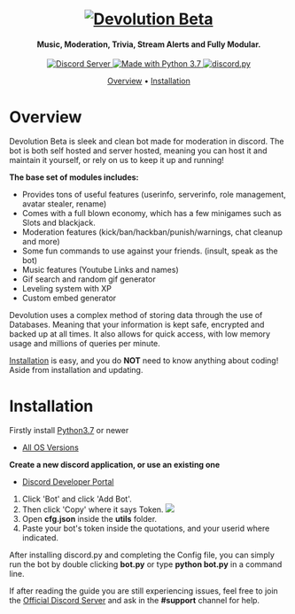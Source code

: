 <h1 align="center">
  <br>
  <a href="https://github.com/No1IrishStig/Devolution-Beta"><img src="https://i.imgur.com/BS6YRcT.jpg" alt="Devolution Beta"></a>
</h1>

<h4 align="center">Music, Moderation, Trivia, Stream Alerts and Fully Modular.</h4>

<p align="center">
  <a href="https://discord.gg/frcc5vF">
    <img src="https://discordapp.com/api/guilds/444952798040293389/widget.png" alt="Discord Server">
  </a>
  <a href="https://www.python.org/downloads/">
    <img src="https://img.shields.io/badge/Made%20With-Python%203.7-blue.svg?style=for-the-badge" alt="Made with Python 3.7">
  </a>
  <a href="https://github.com/Rapptz/discord.py/tree/rewrite">
      <img src="https://img.shields.io/badge/discord-py-blue.svg" alt="discord.py">
  </a>
</p>

<p align="center">
  <a href="#overview">Overview</a>
  •
  <a href="#installation">Installation</a>
</p>

# Overview

Devolution Beta is sleek and clean bot made for moderation in discord. The bot is both self hosted and server hosted, meaning you can host it and maintain it yourself, or rely on us to keep it up and running!

**The base set of modules includes:**

- Provides tons of useful features (userinfo, serverinfo, role management, avatar stealer, rename)
- Comes with a full blown economy, which has a few minigames such as Slots and blackjack.
- Moderation features (kick/ban/hackban/punish/warnings, chat cleanup and more)
- Some fun commands to use against your friends. (insult, speak as the bot)
- Music features (Youtube Links and names)
- Gif search and random gif generator
- Leveling system with XP
- Custom embed generator

Devolution uses a complex method of storing data through the use of Databases. Meaning that your information is kept safe, encrypted and backed up at all times. It also allows for quick access, with low memory usage and millions of queries per minute.

[Installation](#installation) is easy, and you do **NOT** need to know anything about coding! Aside
from installation and updating.

# Installation

Firstly install [Python3.7](https://www.python.org/downloads/) or newer

- [All OS Versions](https://pypi.org/project/discord.py/)

**Create a new discord application, or use an existing one**

- [Discord Developer Portal](https://discordapp.com/developers/applications/)

1. Click 'Bot' and click 'Add Bot'.
2. Then click 'Copy' where it says Token.
<img src=https://img.no1irishstig.co.uk/8yceu.png> </img>
3. Open **cfg.json** inside the **utils** folder.
4. Paste your bot's token inside the quotations, and your userid where indicated.

After installing discord.py and completing the Config file, you can simply run the bot by double clicking **bot.py** or type **python bot.py** in a command line.

If after reading the guide you are still experiencing issues, feel free to join the
[Official Discord Server](https://discord.gg/frcc5vF) and ask in the **#support** channel for help.
